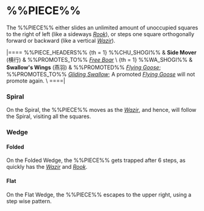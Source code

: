 # %%PIECE%%

The %%PIECE%% either slides an unlimited amount of unoccupied
squares to the right of left (like a sideways [*Rook*](rook.html)),
or steps one square orthogonally forward or backward (like a
vertical [*Wazir*](wazir.html)).

|====
%%PIECE_HEADERS%%
{th = 1}  %%CHU_SHOGI%%
       &  **Side Mover** (&#x6A2A;&#x884C;)
       &  %%PROMOTES_TO%% [*Free Boar*](free_boar.html) \\
{th = 1}  %%WA_SHOGI%%
       &  **Swallow's Wings** (&#x71D5;&#x7FBD;)
       &  %%PROMOTED%% [*Flying Goose*](copper_general.html?piece=flying_goose);
          %%PROMOTES_TO%% [*Gliding Swallow*](rook.html?piece=gliding_swallow);
          A promoted [*Flying Goose*](copper_general.html?piece=flying_goose)
          will not promote again. \\
====|

### Spiral

On the Spiral, the %%PIECE%% moves as the [*Wazir*](wazir.html),
and hence, will follow the Spiral, visiting all the squares.

### Wedge

#### Folded

On the Folded Wedge, the %%PIECE%% gets trapped after 6 steps,
as quickly has the [*Wazir*](wazir.html) and [*Rook*](rook.html).

#### Flat

On the Flat Wedge, the %%PIECE%% escapes to the upper right,
using a step wise pattern.
